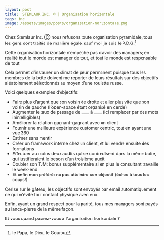 ```yaml
---
layout: post
title:  STEMLAUR INC. © | Organisation horizontale
tags: inc
image: /assets/images/posts/organisation-horizontale.png
---
```




Chez Stemlaur Inc. Ⓒ nous refusons toute organisation pyramidale, tous les gens sont traités de manière égale, 
sauf moi: je suis le P.D.G.[^fn-sample_footnote]

<!--more-->

Cette organisation horizontale n’empêche pas d’avoir des managers; en réalité tout le monde est manager de tout, 
et tout le monde est responsable de tout.

Cela permet d’instaurer un climat de peur permanent puisque tous les membres de la boîte doivent me reporter de leurs 
résultats sur des objectifs aléatoirement sélectionnés au moyen d’une roulette russe.

Voici quelques exemples d’objectifs:
* Faire plus d’argent que son voisin de droite et aller plus vite que son voisin de gauche (l’open-space étant organisé en cercle)
* Augmenter le taux de passage de \_\_\__ à \_\_\__ (ici remplacer par des mots inintelligibles)
* Améliorer la relation gagnant-gagnant avec un client
* Fournir une meilleure expérience customer centric, tout en ayant une vue 360
* Estimer sans mentir
* Créer un framework interne chez un client, et lui vendre ensuite des formations
* Effectuer au moins deux audits qui se contredisent dans la même boite, qui justifieraient le besoin d’un troisième audit
* Doubler son TJM: bonus supplémentaire si en plus le consultant travaille le week-end
* Et enfin mon préféré: ne pas atteindre son objectif (échec à tous les coups!)

Cerise sur le gâteau, les objectifs sont envoyés par email automatiquement ce qui m’évite tout contact physique avec eux.

Enfin, ayant un grand respect pour la parité, tous mes managers sont payés au lance-pierre de la même façon.

Et vous quand passez-vous à l’organisation horizontale ?

[^fn-sample_footnote]: le Papa, le Dieu, le Gourou
